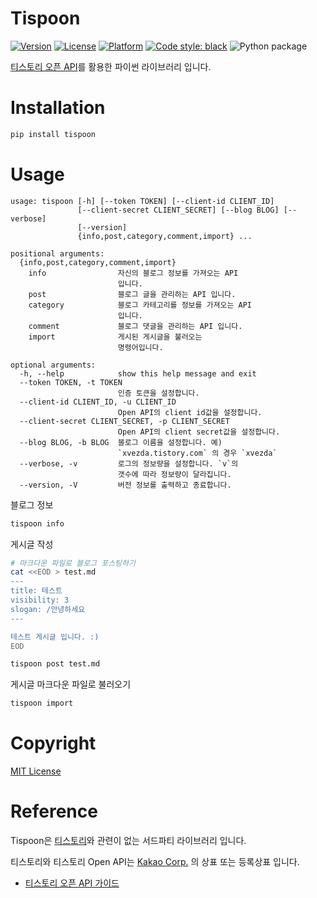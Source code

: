 # Tispoon
[![Version](https://img.shields.io/pypi/v/tispoon)](https://pypi.org/project/tispoon)
[![License](https://img.shields.io/pypi/l/tispoon)](https://pypi.org/project/tispoon)
[![Platform](https://img.shields.io/pypi/pyversions/tispoon)](https://pypi.org/project/tispoon)
[![Code style: black](https://img.shields.io/badge/code%20style-black-000000.svg)](https://github.com/psf/black)
![Python package](https://github.com/Xvezda/tispoon/workflows/Python%20package/badge.svg)

[티스토리 오픈 API](https://www.tistory.com/guide/api/manage/register)를 활용한 파이썬 라이브러리 입니다.

# Installation

```sh
pip install tispoon
```

# Usage

```
usage: tispoon [-h] [--token TOKEN] [--client-id CLIENT_ID]
               [--client-secret CLIENT_SECRET] [--blog BLOG] [--verbose]
               [--version]
               {info,post,category,comment,import} ...

positional arguments:
  {info,post,category,comment,import}
    info                자신의 블로그 정보를 가져오는 API
                        입니다.
    post                블로그 글을 관리하는 API 입니다.
    category            블로그 카테고리를 정보를 가져오는 API
                        입니다.
    comment             블로그 댓글을 관리하는 API 입니다.
    import              게시된 게시글을 불러오는
                        명령어입니다.

optional arguments:
  -h, --help            show this help message and exit
  --token TOKEN, -t TOKEN
                        인증 토큰을 설정합니다.
  --client-id CLIENT_ID, -u CLIENT_ID
                        Open API의 client id값을 설정합니다.
  --client-secret CLIENT_SECRET, -p CLIENT_SECRET
                        Open API의 client secret값을 설정합니다.
  --blog BLOG, -b BLOG  블로그 이름을 설정합니다. 예)
                        `xvezda.tistory.com` 의 경우 `xvezda`
  --verbose, -v         로그의 정보량을 설정합니다. `v`의
                        갯수에 따라 정보량이 달라집니다.
  --version, -V         버전 정보를 출력하고 종료합니다.
```

블로그 정보

```sh
tispoon info
```

게시글 작성

```sh
# 마크다운 파일로 블로그 포스팅하기
cat <<EOD > test.md
---
title: 테스트
visibility: 3
slogan: /안녕하세요
---

테스트 게시글 입니다. :)
EOD

tispoon post test.md
```

게시글 마크다운 파일로 불러오기

```sh
tispoon import
```

# Copyright

[MIT License](LICENSE)

# Reference

Tispoon은 [티스토리](https://tistory.com/)와 관련이 없는 서드파티 라이브러리 입니다.

티스토리와 티스토리 Open API는 [Kakao Corp.](http://www.kakaocorp.com/) 의 상표 또는 등록상표 입니다.

- [티스토리 오픈 API 가이드](https://tistory.github.io/document-tistory-apis/)

